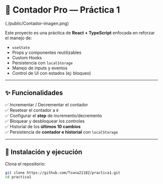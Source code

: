# 🧮 Contador Pro — Práctica 1

(./public/Contador-imagen.png)

Este proyecto es una práctica de **React + TypeScript** enfocada en reforzar el manejo de:

- `useState`
- Props y componentes reutilizables
- Custom Hooks
- Persistencia con `localStorage`
- Manejo de inputs y eventos
- Control de UI con estados (ej: bloqueo)

---

## ✨ Funcionalidades

✅ Incrementar / Decrementar el contador  
✅ Resetear el contador a `0`  
✅ Configurar el **step** de incremento/decremento  
✅ Bloquear y desbloquear los controles  
✅ Historial de los **últimos 10 cambios**  
✅ Persistencia de **contador e historial** con `localStorage`

---

## 🚀 Instalación y ejecución

Clona el repositorio:

```bash
git clone https://github.com/Tsuna21182/practica1.git
cd practica1

```
